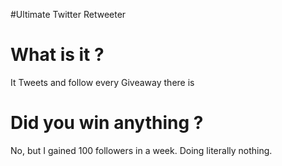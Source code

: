#Ultimate Twitter Retweeter

# What is it ?
It Tweets and follow every Giveaway there is 

# Did you win anything ?
No, but I gained 100 followers in a week. Doing literally nothing.
